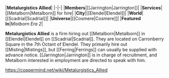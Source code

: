 |**Metalurgistics Allied**|
|-|-|
|**Members**|[[Jarrington\|Jarrington]]|
|**Services**|[[Metalborn\|Metalborn]] for hire|
|**City**|[[Elendel\|Elendel]]|
|**World**|[[Scadrial\|Scadrial]]|
|**Universe**|[[Cosmere\|Cosmere]]|
|**Featured In**|*Mistborn Era 2*|

**Metalurgistics Allied** is a firm hiring out [[Metalborn\|Metalborn]] in [[Elendel\|Elendel]] on [[Scadrial\|Scadrial]].
They are located on Carronberry Square in the 7th Octant of Elendel. They primarily hire out [[Misting\|Mistings]], but [[Ferring\|Ferrings]] can usually be supplied with advance notice. [[Jarrington\|Jarrington]] is in charge of recruitment, and Metalborn interested in employment are directed to speak with him.



https://coppermind.net/wiki/Metalurgistics_Allied